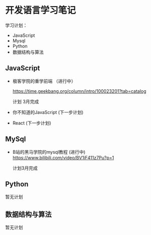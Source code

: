 # 开发语言学习笔记


学习计划：

 - JavaScript
 - Mysql
 - Python
 - 数据结构与算法

## JavaScript

 - 极客学院的重学前端 （进行中）

   https://time.geekbang.org/column/intro/100023201?tab=catalog

   计划 3月完成

 - 你不知道的JavaScript  (下一步计划)

 - React  (下一步计划)

## MySql

 - B站的黑马学院的mysql教程  (进行中)
   https://www.bilibili.com/video/BV1iF411z7Pu?p=1

   计划3月完成

## Python

暂无计划



## 数据结构与算法

暂无计划

